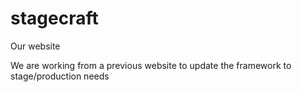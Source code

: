 stagecraft
==========

Our website

We are working from a previous website to update the framework to 
stage/production needs
